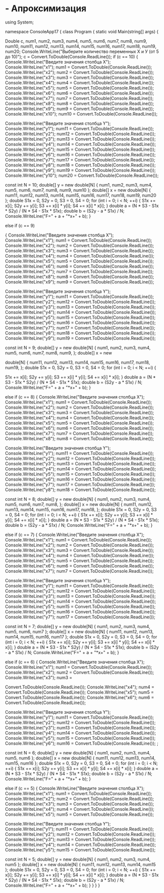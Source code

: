 # - Апроксимизация 
using System;

namespace ConsoleApp17
{
class Program
{
static void Main(string[] args)
{

Double c, num1, num2, num3, num4, num5, num6, num7, num8, num9, num10, num11, num12, num13, num14, num15, num16, num17, num18, num19, num20;
Console.WriteLine("Выберите количество переменных Х и У (от 5 до 10)");
c = Convert.ToDouble(Console.ReadLine());
if (c == 10)
{
Console.WriteLine("Введите значения столбца Х");
Console.WriteLine("x1");
num1 = Convert.ToDouble(Console.ReadLine());
Console.WriteLine("x2");
num2 = Convert.ToDouble(Console.ReadLine());
Console.WriteLine("x3");
num3 = Convert.ToDouble(Console.ReadLine());
Console.WriteLine("x4");
num4 = Convert.ToDouble(Console.ReadLine());
Console.WriteLine("x5");
num5 = Convert.ToDouble(Console.ReadLine());
Console.WriteLine("x6");
num6 = Convert.ToDouble(Console.ReadLine());
Console.WriteLine("x7");
num7 = Convert.ToDouble(Console.ReadLine());
Console.WriteLine("x8");
num8 = Convert.ToDouble(Console.ReadLine());
Console.WriteLine("x9");
num9 = Convert.ToDouble(Console.ReadLine());
Console.WriteLine("x10");
num10 = Convert.ToDouble(Console.ReadLine());

Console.WriteLine("Введите значения столбца Y");
Console.WriteLine("y1");
num11 = Convert.ToDouble(Console.ReadLine());
Console.WriteLine("y2");
num12 = Convert.ToDouble(Console.ReadLine());
Console.WriteLine("y3");
num13 = Convert.ToDouble(Console.ReadLine());
Console.WriteLine("y4");
num14 = Convert.ToDouble(Console.ReadLine());
Console.WriteLine("y5");
num15 = Convert.ToDouble(Console.ReadLine());
Console.WriteLine("y6");
num16 = Convert.ToDouble(Console.ReadLine());
Console.WriteLine("y7");
num17 = Convert.ToDouble(Console.ReadLine());
Console.WriteLine("y8");
num18 = Convert.ToDouble(Console.ReadLine());
Console.WriteLine("y9");
num19 = Convert.ToDouble(Console.ReadLine());
Console.WriteLine("y10");
num20 = Convert.ToDouble(Console.ReadLine());

const int N = 10;
double[] y = new double[N] { num1, num2, num3, num4, num5, num6, num7, num8, num9, num10 };
double[] x = new double[N] { num11, num12, num13, num14, num15, num16, num17, num18, num19, num20 };
double S1x = 0, S2y = 0, S3 = 0, S4 = 0;
for (int i = 0; i < N; ++i)
{
S1x += x[i];
S2y += y[i];
S3 += x[i] * y[i];
S4 += x[i] * x[i];
}
double a = (N * S3 - S1x * S2y) / (N * S4 - S1x * S1x);
double b = (S2y - a * S1x) / N;
Console.WriteLine("F=" + a + "*x+" + b);
}

else if (c == 9)

{
Console.WriteLine("Введите значения столбца Х");
Console.WriteLine("x1");
num1 = Convert.ToDouble(Console.ReadLine());
Console.WriteLine("x2");
num2 = Convert.ToDouble(Console.ReadLine());
Console.WriteLine("x3");
num3 = Convert.ToDouble(Console.ReadLine());
Console.WriteLine("x4");
num4 = Convert.ToDouble(Console.ReadLine());
Console.WriteLine("x5");
num5 = Convert.ToDouble(Console.ReadLine());
Console.WriteLine("x6");
num6 = Convert.ToDouble(Console.ReadLine());
Console.WriteLine("x7");
num7 = Convert.ToDouble(Console.ReadLine());
Console.WriteLine("x8");
num8 = Convert.ToDouble(Console.ReadLine());
Console.WriteLine("x9");
num9 = Convert.ToDouble(Console.ReadLine());

Console.WriteLine("Введите значения столбца Y");
Console.WriteLine("y1");
num11 = Convert.ToDouble(Console.ReadLine());
Console.WriteLine("y2");
num12 = Convert.ToDouble(Console.ReadLine());
Console.WriteLine("y3");
num13 = Convert.ToDouble(Console.ReadLine());
Console.WriteLine("y4");
num14 = Convert.ToDouble(Console.ReadLine());
Console.WriteLine("y5");
num15 = Convert.ToDouble(Console.ReadLine());
Console.WriteLine("y6");
num16 = Convert.ToDouble(Console.ReadLine());
Console.WriteLine("y7");
num17 = Convert.ToDouble(Console.ReadLine());
Console.WriteLine("y8");
num18 = Convert.ToDouble(Console.ReadLine());
Console.WriteLine("y9");
num19 = Convert.ToDouble(Console.ReadLine());

const int N = 9;
double[] y = new double[N] { num1, num2, num3, num4, num5, num6, num7, num8, num9, };
double[] x = new
 
double[N] { num11, num12, num13, num14, num15, num16, num17, num18, num19, };
double S1x = 0, S2y = 0, S3 = 0, S4 = 0;
for (int i = 0; i < N; ++i)
{

S1x += x[i];
S2y += y[i];
S3 += x[i] * y[i];
S4 += x[i] * x[i];
}
double a = (N * S3 - S1x * S2y) / (N * S4 - S1x * S1x);
double b = (S2y - a * S1x) / N;
Console.WriteLine("F=" + a + "*x+" + b);
}

else if (c == 8)
{
Console.WriteLine("Введите значения столбца Х");
Console.WriteLine("x1");
num1 = Convert.ToDouble(Console.ReadLine());
Console.WriteLine("x2");
num2 = Convert.ToDouble(Console.ReadLine());
Console.WriteLine("x3");
num3 = Convert.ToDouble(Console.ReadLine());
Console.WriteLine("x4");
num4 = Convert.ToDouble(Console.ReadLine());
Console.WriteLine("x5");
num5 = Convert.ToDouble(Console.ReadLine());
Console.WriteLine("x6");
num6 = Convert.ToDouble(Console.ReadLine());
Console.WriteLine("x7");
num7 = Convert.ToDouble(Console.ReadLine());
Console.WriteLine("x8");
num8 = Convert.ToDouble(Console.ReadLine());


Console.WriteLine("Введите значения столбца Y");
Console.WriteLine("y1");
num11 = Convert.ToDouble(Console.ReadLine());
Console.WriteLine("y2");
num12 = Convert.ToDouble(Console.ReadLine());
Console.WriteLine("y3");
num13 = Convert.ToDouble(Console.ReadLine());
Console.WriteLine("y4");
num14 = Convert.ToDouble(Console.ReadLine());
Console.WriteLine("y5");
num15 = Convert.ToDouble(Console.ReadLine());
Console.WriteLine("y6");
num16 = Convert.ToDouble(Console.ReadLine());
Console.WriteLine("y7");
num17 = Convert.ToDouble(Console.ReadLine());
Console.WriteLine("y8");
num18 = Convert.ToDouble(Console.ReadLine());


const int N = 8;
double[] y = new double[N] { num1, num2, num3, num4, num5, num6, num7, num8, };
double[] x = new double[N] { num11, num12, num13, num14, num15, num16, num17, num18, };
double S1x = 0, S2y = 0, S3 = 0, S4 = 0;
for (int i = 0; i < N; ++i)
{
S1x += x[i];
S2y += y[i];
S3 += x[i] * y[i];
S4 += x[i] * x[i];
}
double a = (N * S3 - S1x * S2y) / (N * S4 - S1x * S1x);
double b = (S2y - a * S1x) / N;
Console.WriteLine("F=" + a + "*x+" + b);
}

else if (c == 7)
{
Console.WriteLine("Введите значения столбца Х");
Console.WriteLine("x1");
num1 = Convert.ToDouble(Console.ReadLine());
Console.WriteLine("x2");
num2 = Convert.ToDouble(Console.ReadLine());
Console.WriteLine("x3");
num3 = Convert.ToDouble(Console.ReadLine());
Console.WriteLine("x4");
num4 = Convert.ToDouble(Console.ReadLine());
Console.WriteLine("x5");
num5 = Convert.ToDouble(Console.ReadLine());
Console.WriteLine("x6");
num6 = Convert.ToDouble(Console.ReadLine());
Console.WriteLine("x7");
num7 = Convert.ToDouble(Console.ReadLine());



Console.WriteLine("Введите значения столбца Y");
Console.WriteLine("y1");
num11 = Convert.ToDouble(Console.ReadLine());
Console.WriteLine("y2");
num12 = Convert.ToDouble(Console.ReadLine());
Console.WriteLine("y3");
num13 = Convert.ToDouble(Console.ReadLine());
Console.WriteLine("y4");
num14 = Convert.ToDouble(Console.ReadLine());
Console.WriteLine("y5");
num15 = Convert.ToDouble(Console.ReadLine());
Console.WriteLine("y6");
num16 = Convert.ToDouble(Console.ReadLine());
Console.WriteLine("y7");
num17 = Convert.ToDouble(Console.ReadLine());



const int N = 7;
double[] y = new double[N] { num1, num2, num3, num4, num5, num6, num7 };
double[] x = new double[N] { num11, num12, num13, num14, num15, num16, num17 };
double S1x = 0, S2y = 0, S3 = 0, S4 = 0;
for (int i = 0; i < N; ++i)
{
S1x += x[i];
S2y += y[i];
S3 += x[i] * y[i];
S4 += x[i] * x[i];
}
double a = (N * S3 - S1x * S2y) / (N * S4 - S1x * S1x);
double b = (S2y - a * S1x) / N;
Console.WriteLine("F=" + a + "*x+" + b);
}

else if (c == 6)
{
Console.WriteLine("Введите значения столбца Х");
Console.WriteLine("x1");
num1 = Convert.ToDouble(Console.ReadLine());
Console.WriteLine("x2");
num2 = Convert.ToDouble(Console.ReadLine());
Console.WriteLine("x3");
num3 =
 
Convert.ToDouble(Console.ReadLine());
Console.WriteLine("x4");
num4 = Convert.ToDouble(Console.ReadLine());
Console.WriteLine("x5");
num5 = Convert.ToDouble(Console.ReadLine());
Console.WriteLine("x6");
num6 = Convert.ToDouble(Console.ReadLine());



Console.WriteLine("Введите значения столбца Y");
Console.WriteLine("y1");
num11 = Convert.ToDouble(Console.ReadLine());
Console.WriteLine("y2");
num12 = Convert.ToDouble(Console.ReadLine());
Console.WriteLine("y3");
num13 = Convert.ToDouble(Console.ReadLine());
Console.WriteLine("y4");
num14 = Convert.ToDouble(Console.ReadLine());
Console.WriteLine("y5");
num15 = Convert.ToDouble(Console.ReadLine());
Console.WriteLine("y6");
num16 = Convert.ToDouble(Console.ReadLine());
;


const int N = 6;
double[] y = new double[N] { num1, num2, num3, num4, num5, num6 };
double[] x = new double[N] { num11, num12, num13, num14, num15, num16 };
double S1x = 0, S2y = 0, S3 = 0, S4 = 0;
for (int i = 0; i < N; ++i)
{
S1x += x[i];
S2y += y[i];
S3 += x[i] * y[i];
S4 += x[i] * x[i];
}
double a = (N * S3 - S1x * S2y) / (N * S4 - S1x * S1x);
double b = (S2y - a * S1x) / N;
Console.WriteLine("F=" + a + "*x+" + b);
}

else if (c == 5)
{
Console.WriteLine("Введите значения столбца Х");
Console.WriteLine("x1");
num1 = Convert.ToDouble(Console.ReadLine());
Console.WriteLine("x2");
num2 = Convert.ToDouble(Console.ReadLine());
Console.WriteLine("x3");
num3 = Convert.ToDouble(Console.ReadLine());
Console.WriteLine("x4");
num4 = Convert.ToDouble(Console.ReadLine());
Console.WriteLine("x5");
num5 = Convert.ToDouble(Console.ReadLine());


Console.WriteLine("Введите значения столбца Y");
Console.WriteLine("y1");
num11 = Convert.ToDouble(Console.ReadLine());
Console.WriteLine("y2");
num12 = Convert.ToDouble(Console.ReadLine());
Console.WriteLine("y3");
num13 = Convert.ToDouble(Console.ReadLine());
Console.WriteLine("y4");
num14 = Convert.ToDouble(Console.ReadLine());
Console.WriteLine("y5");
num15 = Convert.ToDouble(Console.ReadLine());



const int N = 5;
double[] y = new double[N] { num1, num2, num3, num4, num5 };
double[] x = new double[N] { num11, num12, num13, num14, num15 };
double S1x = 0, S2y = 0, S3 = 0, S4 = 0;
for (int i = 0; i < N; ++i)
{
S1x += x[i];
S2y += y[i];
S3 += x[i] * y[i];
S4 += x[i] * x[i];
}
double a = (N * S3 - S1x * S2y) / (N * S4 - S1x * S1x);
double b = (S2y - a * S1x) / N;
Console.WriteLine("F=" + a + "*x+" + b);
}
}
}
}
